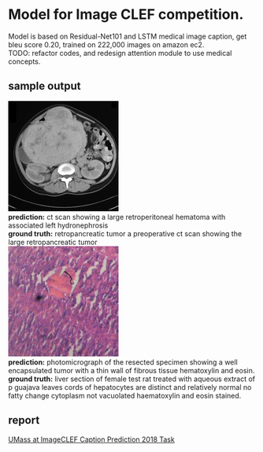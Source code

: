 # Model for Image CLEF competition.
Model is based on Residual-Net101 and LSTM medical image caption, get bleu score 0.20, trained on 222,000 images on amazon ec2.  
TODO: refactor codes, and redesign attention module to use medical concepts.
## sample output
![](/brain.jpg)  
**prediction:** ct scan showing a large retroperitoneal hematoma with associated left hydronephrosis  
**ground truth:** retropancreatic tumor a preoperative ct scan showing the large retropancreatic tumor  
![](/blood.jpg)  
**prediction:** photomicrograph of the resected specimen showing a well encapsulated tumor with a thin wall of fibrous tissue hematoxylin and eosin.  
**ground truth:** liver section of female test rat treated with aqueous extract of p guajava leaves cords of hepatocytes are distinct and relatively normal no fatty change cytoplasm not vacuolated haematoxylin and eosin stained.  
## report
[UMass at ImageCLEF Caption Prediction 2018 Task](http://ceur-ws.org/Vol-2125/paper_155.pdf)
